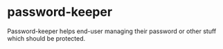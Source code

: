 password-keeper
===============

Password-keeper helps end-user managing their password or other stuff which should be protected.
